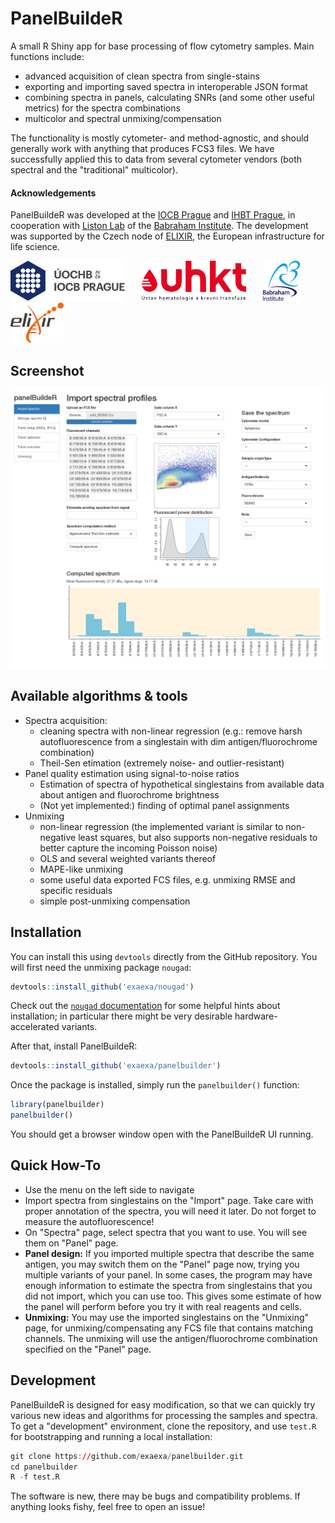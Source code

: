 
# PanelBuildeR

A small R Shiny app for base processing of flow cytometry samples. Main
functions include:

- advanced acquisition of clean spectra from single-stains
- exporting and importing saved spectra in interoperable JSON format
- combining spectra in panels, calculating SNRs (and some other useful metrics)
  for the spectra combinations
- multicolor and spectral unmixing/compensation

The functionality is mostly cytometer- and method-agnostic, and should
generally work with anything that produces FCS3 files. We have successfully
applied this to data from several cytometer vendors (both spectral and the
"traditional" multicolor).

#### Acknowledgements

PanelBuildeR was developed at the [IOCB Prague](https://www.uochb.cz/)
and [IHBT Prague](https://www.uhkt.cz/),
in cooperation with [Liston Lab](http://www.liston.babraham.ac.uk/)
of the [Babraham Institute](https://www.babraham.ac.uk/).
The development was supported by the Czech node of [ELIXIR](https://elixir-europe.org/),
the European infrastructure for life science.

<img src="media/uochb.svg" alt="IOCB logo" height="64px">   <img src="media/uhkt.svg" alt="IHBT logo" height="64px">   <img src="media/babraham.svg" alt="Babraham Institute logo" height="64px">   <img src="media/elixir.svg" alt="ELIXIR logo" height="64px">

## Screenshot

![screenshot](media/screenshot.png)

## Available algorithms & tools

- Spectra acquisition:
  - cleaning spectra with non-linear regression (e.g.: remove harsh
    autofluorescence from a singlestain with dim antigen/fluorochrome
    combination)
  - Theil-Sen etimation (extremely noise- and outlier-resistant)
- Panel quality estimation using signal-to-noise ratios
  - Estimation of spectra of hypothetical singlestains from available
    data about antigen and fluorochrome brightness
  - (Not yet implemented:) finding of optimal panel assignments
- Unmixing
  - non-linear regression (the implemented variant is similar to non-negative
    least squares, but also supports non-negative residuals to better capture
    the incoming Poisson noise)
  - OLS and several weighted variants thereof
  - MAPE-like unmixing
  - some useful data exported FCS files, e.g. unmixing RMSE and specific residuals
  - simple post-unmixing compensation

## Installation

You can install this using `devtools` directly from the GitHub repository. You will first need the unmixing package `nougad`:

```r
devtools::install_github('exaexa/nougad')
```

Check out the [`nougad`
documentation](https://github.com/exaexa/nougad/blob/master/README.md) for some
helpful hints about installation; in particular there might be very desirable
hardware-accelerated variants.

After that, install PanelBuildeR:

```r
devtools::install_github('exaexa/panelbuilder')
```

Once the package is installed, simply run the `panelbuilder()` function:

```r
library(panelbuilder)
panelbuilder()
```

You should get a browser window open with the PanelBuildeR UI running.

## Quick How-To

- Use the menu on the left side to navigate
- Import spectra from singlestains on the "Import" page. Take care with
  proper annotation of the spectra, you will need it later. Do not forget to
  measure the autofluorescence!
- On "Spectra" page, select spectra that you want to use. You will see them on
  "Panel" page.
- **Panel design:** If you imported multiple spectra that describe the same
  antigen, you may switch them on the "Panel" page now, trying you multiple
  variants of your panel. In some cases, the program may have enough
  information to estimate the spectra from singlestains that you did not import,
  which you can use too. This gives some estimate of how the panel will perform
  before you try it with real reagents and cells.
- **Unmixing:** You may use the imported singlestains on the "Unmixing" page,
  for unmixing/compensating any FCS file that contains matching channels. The
  unmixing will use the antigen/fluorochrome combination specified on the
  "Panel" page.

## Development

PanelBuildeR is designed for easy modification, so that we can quickly try
various new ideas and algorithms for processing the samples and spectra. To get
a "development" environment, clone the repository, and use `test.R` for
bootstrapping and running a local installation:

```r
git clone https://github.com/exaexa/panelbuilder.git
cd panelbuilder
R -f test.R
```

The software is new, there may be bugs and compatibility problems.
If anything looks fishy, feel free to open an issue!

